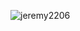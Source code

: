 <p><img align="center" src="https://github-readme-stats.vercel.app/api/top-langs?username=jeremy2206&show_icons=true&locale=en&layout=compact" alt="jeremy2206" /></p>
